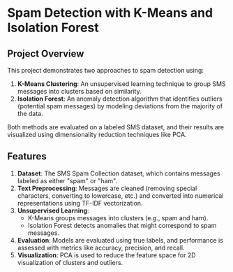 
# Spam Detection with K-Means and Isolation Forest

## Project Overview
This project demonstrates two approaches to spam detection using:
1. **K-Means Clustering**: An unsupervised learning technique to group SMS messages into clusters based on similarity.
2. **Isolation Forest**: An anomaly detection algorithm that identifies outliers (potential spam messages) by modeling deviations from the majority of the data.

Both methods are evaluated on a labeled SMS dataset, and their results are visualized using dimensionality reduction techniques like PCA.



## Features
1. **Dataset**: The SMS Spam Collection dataset, which contains messages labeled as either "spam" or "ham".
2. **Text Preprocessing**: Messages are cleaned (removing special characters, converting to lowercase, etc.) and converted into numerical representations using TF-IDF vectorization.
3. **Unsupervised Learning**:
   - K-Means groups messages into clusters (e.g., spam and ham).
   - Isolation Forest detects anomalies that might correspond to spam messages.
4. **Evaluation**: Models are evaluated using true labels, and performance is assessed with metrics like accuracy, precision, and recall.
5. **Visualization**: PCA is used to reduce the feature space for 2D visualization of clusters and outliers.




